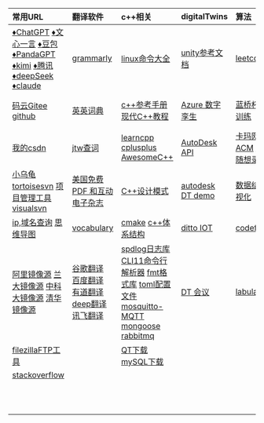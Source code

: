 | 常用URL                                                      | 翻译软件                                                     | c++相关                                                      | digitalTwins                                                 | 算法                                                         | web                                                          | work                                                         |
| :----------------------------------------------------------- | :----------------------------------------------------------- | :----------------------------------------------------------- | :----------------------------------------------------------- | :----------------------------------------------------------- | :----------------------------------------------------------- | ------------------------------------------------------------ |
| [♦️ChatGPT](https://chat.openai.com/)         [♦️文心一言](https://yiyan.baidu.com/)         [♦️豆包](https://www.doubao.com/)        [♦️PandaGPT ](https://panda-gpt.github.io/)        [♦️kimi](https://kimi.moonshot.cn/)       [♦️腾讯](https://yuanqi.tencent.com/agent/UpUE5SQUVZq0)   [♦️deepSeek](https://chat.deepseek.com/)     [♦️claude](https://claude.ai/new) | [grammarly](https://www.grammarly.com/)                      | [linux命令大全](https://www.linuxcool.com/)                  | [unity参考文档](https://docs.unity.cn/cn/current/Manual/index.html) | [leetcode](https://leetcode.cn/)                             | [npm官网](https://www.npmjs.com/)  [node官网](https://nodejs.org/zh-cn) | [web面试](/study/web/web_interview/)                         |
| [码云Gitee](https://gitee.com/)      [github](https://github.com/) | [英英词典](https://www.dictionary.com/browse/name#)          | [c++参考手册](https://zh.cppreference.com/w/%E9%A6%96%E9%A1%B5)   [现代C++教程](https://changkun.de/modern-cpp/zh-cn/02-usability/#nullptr) | [Azure 数字孪生](https://learn.microsoft.com/zh-cn/azure/digital-twins/overview) | [蓝桥杯算法训练](https://www.dotcpp.com/oj/status.php?user=zjxweb) | [TypeScript](https://www.tslang.cn/docs/handbook/typescript-in-5-minutes.html)  [ES6](https://es6.ruanyifeng.com/) | [小林coding后端](https://xiaolincoding.com/)                 |
| [我的csdn](https://mp.csdn.net/mp_blog/manage/article)       | [jtw查词](http://www.just-the-word.com/)                     | [learncpp](https://www.learncpp.com/)   [cplusplus](https://cplusplus.com/)  [AwesomeC++](https://cpp.libhunt.com/) | [AutoDesk API](https://aps.autodesk.com/en/docs/model-derivative/v2/developers_guide/basics/) | [卡玛网 ACM](https://kamacoder.com/loginpage.php)  [代码随想录](https://programmercarl.com/) | [vue2](https://v2.cn.vuejs.org/)   [vue3](https://cn.vuejs.org/guide/introduction.html)  [Angular](https://angular.io/)  [reat](https://react.docschina.org/) | [牛客](https://www.nowcoder.com/)                            |
| [小乌龟tortoisesvn](https://www.tortoisesvn.net/downloads.zh.html)  [项目管理工具visualsvn](https://www.visualsvn.com/server/download/) | [美国免费 PDF 和互动电子杂志](https://magazinelib.com/usa2/page/2/) | [C++设计模式](https://refactoringguru.cn/design-patterns)    | [autodesk DT demo](https://forge-digital-twin.autodesk.io/)  | [数据结构可视化](https://visualgo.net/zh)                    | [vue脚手架CLI](https://cli.vuejs.org/zh/guide/)              | [java面试](https://javaguide.cn/database/mongodb/mongodb-questions-02.html) |
| [ip,域名查询](https://sites.ipaddress.com/raw.githubusercontent.com/)     [思维导图](https://www.processon.com/login) | [vocabulary](https://www.vocabulary.com/)                    | [cmake](https://cmake.org/)  [c++体系结构](https://stibel.icu/md/guide/c++-overview.html) | [ditto  IOT](https://github.com/eclipse-ditto/ditto)         | [codeforces](https://codeforces.com/)                        | [Element-ui](https://element.eleme.cn/#/zh-CN)  [layui](https://layui.dev/) | [爱编程的大丙](https://subingwen.cn/)                        |
| [阿里镜像源](https://developer.aliyun.com/mirror/)  [兰大镜像源](http://mirror.lzu.edu.cn/)    [中科大镜像源](https://mirrors.ustc.edu.cn/)  [清华镜像源](https://mirrors4.tuna.tsinghua.edu.cn/help/anaconda/) | [谷歌翻译](https://translate.google.com/)  [百度翻译](https://fanyi.baidu.com/#en/zh/steer)   [有道翻译](https://fanyi.youdao.com/indexLLM.html#/)  [deep翻译](https://www.deepl.com/translator)   [讯飞翻译](https://fanyi.iflyrec.com/) | [spdlog日志库](https://github.com/gabime/spdlog)  [CLI11命令行解析器](https://github.com/CLIUtils/CLI11)   [fmt格式库](https://fmt.dev/latest/index.html)     [toml配置文件](https://toml.io/cn/)       [mosquitto-MQTT](https://mosquitto.org/)  [mongoose](https://mongoose.ws/)   [rabbitmq](https://www.rabbitmq.com/tutorials/tutorial-one-python.html) | [DT 会议](https://digitaltwin1.org/)                         | [labuladong](https://labuladong.online/algo)                 | [NutUI-移动端](https://nutui.jd.com/#/)   [AntDesignMobile](https://mobile.ant.design/zh/guide/quick-start/)   [vant移动端](https://vant-contrib.gitee.io/vant/#/zh-CN/)  [uviewui](https://www.uviewui.com/)    [flutter](https://flutter.dev/)   [uni-app](https://zh.uniapp.dcloud.io/) |                                                              |
| [filezillaFTP工具](https://filezilla-project.org/download.php?type=client) |                                                              | [QT下载](https://download.qt.io/)   [mySQL下载](https://downloads.mysql.com/archives/community/) |                                                              |                                                              | [less](https://lesscss.org/)   [sass](https://www.sass.hk/guide/)  [动画 CSS](https://animate.style/) |                                                              |
| [stackoverflow](https://stackoverflow.com/)                  |                                                              |                                                              |                                                              |                                                              | [Three.js](https://threejs.org/)   [WEBGL](https://webglfundamentals.org/webgl/lessons/zh_cn/) |                                                              |
|                                                              |                                                              |                                                              |                                                              |                                                              | [日期momentjs](http://momentjs.cn/)  [CDN外链库](https://cdnjs.com/) |                                                              |
|                                                              |                                                              |                                                              |                                                              |                                                              |                                                              |                                                              |
|                                                              |                                                              |                                                              |                                                              |                                                              |                                                              |                                                              |

